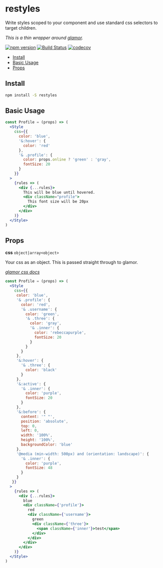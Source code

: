 # restyles

Write styles scoped to your component and use standard css selectors to target children.

*This is a thin wrapper around [glamor](https://github.com/threepointone/glamor).*

[![npm version](https://badge.fury.io/js/restyles.svg)](https://badge.fury.io/js/restyles)
[![Build Status](https://travis-ci.org/tkh44/restyles.svg?branch=master)](https://travis-ci.org/tkh44/restyles)
[![codecov](https://codecov.io/gh/tkh44/restyles/branch/master/graph/badge.svg)](https://codecov.io/gh/tkh44/restyles)

-   [Install](#install)
-   [Basic Usage](#basic-usage)
-   [Props](#props)

## Install

```bash
npm install -S restyles
```

## Basic Usage
```jsx harmony
const Profile = (props) => (
  <Style
    css={{
      color: 'blue',
      '&:hover': {
        color: 'red'
      },
      '& .profile': {
        color: props.online ? 'green' : 'gray',
        fontSize: 20
      }
    }}
  >
    {rules => (
      <div {...rules}>
        This will be blue until hovered.
        <div className="profile">
          This font size will be 20px
        </div>
      </div>
    )}
  </Style>
)
```

## Props

**css** `object|array<object>`

Your css as an object. This is passed straight through to glamor.

*[glamor css docs](https://github.com/threepointone/glamor/blob/master/docs/api.md#cssrules)*

```jsx harmony
const Profile = (props) => (
  <Style
    css={{
     color: 'blue',
     '& .profile': {
       color: 'red',
       '& .username': {
         color: 'green',
         '& .three': {
           color: 'gray',
           '& .inner': {
             color: 'rebeccapurple',
             fontSize: 20
           }
         }
       }
     },
     '&:hover': {
       '& .three': {
         color: 'black'
       }
     },
     '&:active': {
       '& .inner': {
         color: 'purple',
         fontSize: 20
       }
     },
     '&:before': {
       content: '" "',
       position: 'absolute',
       top: 0,
       left: 0,
       width: '100%',
       height: '100%',
       backgroundColor: 'blue'
     },
     '@media (min-width: 500px) and (orientation: landscape)': {
       '& .inner': {
         color: 'purple',
         fontSize: 48
       }
     }
   }}
  >
    {rules => (
      <div {...rules}>
        blue
        <div className={'profile'}>
          red
          <div className={'username'}>
            green
            <div className={'three'}>
              <span className={'inner'}>test</span>
            </div>
          </div>
        </div>
      </div>
    )}
  </Style>
)
```


